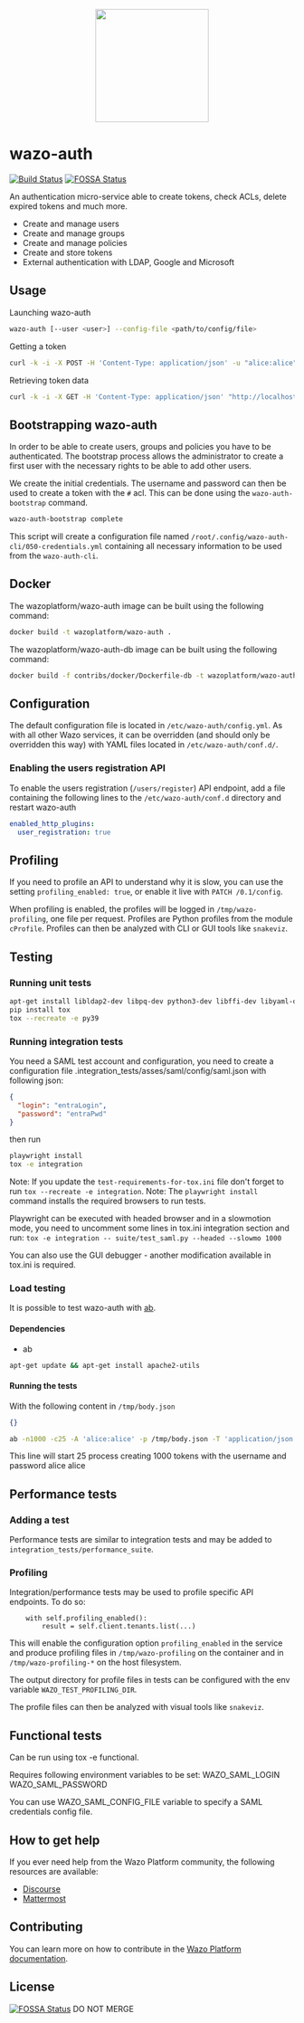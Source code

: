 <p align="center"><img src="https://github.com/wazo-platform/wazo-platform.org/raw/master/static/images/logo.png" height="200"></p>

# wazo-auth

[![Build Status](https://jenkins.wazo.community/buildStatus/icon?job=wazo-auth)](https://jenkins.wazo.community/job/wazo-auth)
[![FOSSA Status](https://app.fossa.io/api/projects/git%2Bgithub.com%2Fwazo-platform%2Fwazo-auth.svg?type=shield)](https://app.fossa.io/projects/git%2Bgithub.com%2Fwazo-platform%2Fwazo-auth?ref=badge_shield)

An authentication micro-service able to create tokens, check ACLs, delete expired tokens and much more.

* Create and manage users
* Create and manage groups
* Create and manage policies
* Create and store tokens
* External authentication with LDAP, Google and Microsoft

## Usage

Launching wazo-auth

```sh
wazo-auth [--user <user>] --config-file <path/to/config/file>
```

Getting a token

```sh
curl -k -i -X POST -H 'Content-Type: application/json' -u "alice:alice" "http://localhost:9497/0.1/token" -d '{}'
```

Retrieving token data

```sh
curl -k -i -X GET -H 'Content-Type: application/json' "http://localhost:9497/0.1/token/${TOKEN}"
```

## Bootstrapping wazo-auth

In order to be able to create users, groups and policies you have to be authenticated. The bootstrap
process allows the administrator to create a first user with the necessary rights to be able to add
other users.

We create the initial credentials. The username and password can then be used
to create a token with the `#` acl. This can be done using the
`wazo-auth-bootstrap` command.

```sh
wazo-auth-bootstrap complete
```

This script will create a configuration file named `/root/.config/wazo-auth-cli/050-credentials.yml`
containing all necessary information to be used from the `wazo-auth-cli`.

## Docker

The wazoplatform/wazo-auth image can be built using the following command:

```sh
docker build -t wazoplatform/wazo-auth .
```

The wazoplatform/wazo-auth-db image can be built using the following command:

```sh
docker build -f contribs/docker/Dockerfile-db -t wazoplatform/wazo-auth-db .
```

## Configuration

The default configuration file is located in `/etc/wazo-auth/config.yml`. As with all other Wazo
services, it can be overridden (and should only be overridden this way) with YAML files located in
`/etc/wazo-auth/conf.d/`.

### Enabling the users registration API

To enable the users registration (`/users/register`) API endpoint, add a file containing the following
lines to the `/etc/wazo-auth/conf.d` directory and restart wazo-auth

```yaml
enabled_http_plugins:
  user_registration: true
```

## Profiling

If you need to profile an API to understand why it is slow, you can use the
setting `profiling_enabled: true`, or enable it live with `PATCH /0.1/config`.

When profiling is enabled, the profiles will be logged in `/tmp/wazo-profiling`,
one file per request. Profiles are Python profiles from the module `cProfile`.
Profiles can then be analyzed with CLI or GUI tools like `snakeviz`.

## Testing

### Running unit tests

```sh
apt-get install libldap2-dev libpq-dev python3-dev libffi-dev libyaml-dev libsasl2-dev
pip install tox
tox --recreate -e py39
```

### Running integration tests

You need a SAML test account and configuration, you need to create a configuration
file .integration_tests/asses/saml/config/saml.json with following json:
```json
{
  "login": "entraLogin",
  "password": "entraPwd"
}
```
then run

```sh
playwright install
tox -e integration
```
Note: If you update the `test-requirements-for-tox.ini` file don't forget to run `tox --recreate -e integration`.
Note: The `playwright install` command installs the required browsers to run tests.

Playwright can be executed with headed browser and in a slowmotion mode, you
need to uncomment some lines in tox.ini integration section and run:
`tox -e integration -- suite/test_saml.py --headed --slowmo 1000`

You can also use the GUI debugger - another modification available in tox.ini is
required.

### Load testing

It is possible to test wazo-auth with [ab](https://httpd.apache.org/docs/2.4/programs/ab.html).

#### Dependencies

* ab

```sh
apt-get update && apt-get install apache2-utils
```

#### Running the tests

With the following content in `/tmp/body.json`

```json
{}
```

```sh
ab -n1000 -c25 -A 'alice:alice' -p /tmp/body.json -T 'application/json' "http://localhost:9497/0.1/token"
```

This line will start 25 process creating 1000 tokens with the username and password alice alice

## Performance tests

### Adding a test

Performance tests are similar to integration tests and may be added to `integration_tests/performance_suite`.

### Profiling

Integration/performance tests may be used to profile specific API endpoints. To do so:

```
    with self.profiling_enabled():
        result = self.client.tenants.list(...)
```

This will enable the configuration option `profiling_enabled` in the service
and produce profiling files in `/tmp/wazo-profiling` on the container and in
`/tmp/wazo-profiling-*` on the host filesystem.

The output directory for profile files in tests can be configured with the
env variable `WAZO_TEST_PROFILING_DIR`.

The profile files can then be analyzed with visual tools like `snakeviz`.

## Functional tests

Can be run using tox -e functional.

Requires following environment variables to be set:
WAZO_SAML_LOGIN
WAZO_SAML_PASSWORD

You can use WAZO_SAML_CONFIG_FILE variable to specify a SAML credentials config file.

## How to get help

If you ever need help from the Wazo Platform community, the following resources are available:

* [Discourse](https://wazo-platform.discourse.group/)
* [Mattermost](https://mm.wazo.community)

## Contributing

You can learn more on how to contribute in the [Wazo Platform documentation](https://wazo-platform.org/contribute/code).

## License

[![FOSSA Status](https://app.fossa.io/api/projects/git%2Bgithub.com%2Fwazo-platform%2Fwazo-auth.svg?type=large)](https://app.fossa.io/projects/git%2Bgithub.com%2Fwazo-platform%2Fwazo-auth?ref=badge_large)
DO NOT MERGE
